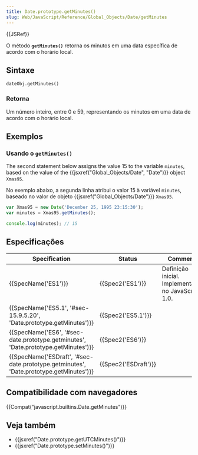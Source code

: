 ```yaml
---
title: Date.prototype.getMinutes()
slug: Web/JavaScript/Reference/Global_Objects/Date/getMinutes
---
```

{{JSRef}}

O método **`getMinutes()`** retorna os minutos em uma data específica de acordo com o horário local.

## Sintaxe

```
dateObj.getMinutes()
```

### Retorna

Um número inteiro, entre 0 e 59, representando os minutos em uma data de acordo com o horário local.

## Exemplos

### Usando o `getMinutes()`

The second statement below assigns the value 15 to the variable `minutes`, based on the value of the {{jsxref("Global_Objects/Date", "Date")}} object `Xmas95`.

No exemplo abaixo, a segunda linha atribui o valor 15 à variável `minutes`, baseado no valor de objeto {{jsxref("Global_Objects/Date")}} `Xmas95`.

```js
var Xmas95 = new Date('December 25, 1995 23:15:30');
var minutes = Xmas95.getMinutes();

console.log(minutes); // 15
```

## Especificações

| Specification                                                                                                        | Status                       | Comment                                            |
| -------------------------------------------------------------------------------------------------------------------- | ---------------------------- | -------------------------------------------------- |
| {{SpecName('ES1')}}                                                                                             | {{Spec2('ES1')}}         | Definição inicial. Implementado no JavaScript 1.0. |
| {{SpecName('ES5.1', '#sec-15.9.5.20', 'Date.prototype.getMinutes')}}                         | {{Spec2('ES5.1')}}     |                                                    |
| {{SpecName('ES6', '#sec-date.prototype.getminutes', 'Date.prototype.getMinutes')}}         | {{Spec2('ES6')}}         |                                                    |
| {{SpecName('ESDraft', '#sec-date.prototype.getminutes', 'Date.prototype.getMinutes')}} | {{Spec2('ESDraft')}} |                                                    |

## Compatibilidade com navegadores

{{Compat("javascript.builtins.Date.getMinutes")}}

## Veja também

- {{jsxref("Date.prototype.getUTCMinutes()")}}
- {{jsxref("Date.prototype.setMinutes()")}}
